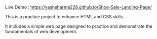 Live Demo : https://yashsharma228.github.io/Shoe-Sale-Landing-Page/

This is a practice project to enhance HTML and CSS skills. 

It includes a simple web page designed to practice and demonstrate the fundamentals of web development.
